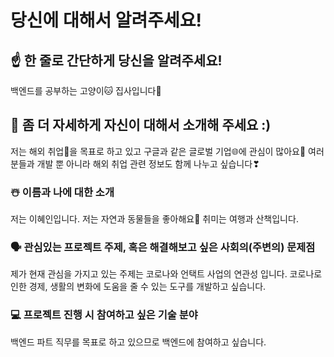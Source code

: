 # 당신에 대해서 알려주세요!

## ☝️ 한 줄로 간단하게 당신을 알려주세요!
백엔드를 공부하는 고양이🐱 집사입니다🥰

## 🙌 좀 더 자세하게 자신이 대해서 소개해 주세요 :)
저는 해외 취업🛫을 목표로 하고 있고 구글과 같은 글로벌 기업🌐에 관심이 많아요👀
여러분들과 개발 뿐 아니라 해외 취업 관련 정보도 함께 나누고 싶습니다❣

### ☃️ 이름과 나에 대한 소개
저는 이혜인입니다. 저는 자연과 동물들을 좋아해요🐠 취미는 여행과 산책입니다.

### 🗣 관심있는 프로젝트 주제, 혹은 해결해보고 싶은 사회의(주변의) 문제점
제가 현재 관심을 가지고 있는 주제는 코로나와 언택트 사업의 연관성 입니다. 
코로나로 인한 경제, 생활의 변화에 도움을 줄 수 있는 도구를 개발하고 싶습니다. 

### 💻 프로젝트 진행 시 참여하고 싶은 기술 분야
백엔드 파트 직무를 목표로 하고 있으므로 백엔드에 참여하고 싶습니다.
